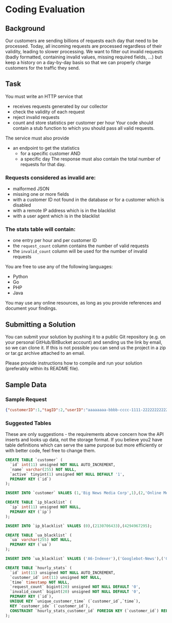 
# Coding Evaluation

## Background
Our customers are sending billions of requests each day that need to be
processed. Today, all incoming requests are processed regardless of
their validity, leading to slower processing. We want to filter out
invalid requests (badly formatted, containing invalid values, missing
required fields, …) but keep a history on a day-by-day basis so that
we can properly charge customers for the traffic they send.

## Task
You must write an HTTP service that 
- receives requests generated by our collector
- check the validity of each request
- reject invalid requests
- count and store statistics per customer per hour
Your code should contain a stub function to which you should pass all valid requests.

The service must also provide
- an endpoint to get the statistics
  - for a specific customer 
  AND
  - a specific day
The response must also contain the total number of requests for that day.

### Requests considered as invalid are:
* malformed JSON
* missing one or more fields
* with a customer ID not found in the database or for a customer which is disabled
* with a remote IP address which is in the blacklist
* with a user agent which is in the blacklist

### The stats table will contain:
* one entry per hour and per customer ID
* the `request_count` column contains the number of valid requests
* the `invalid_count` column will be used for the number of invalid requests

You are free to use any of the following languages:
* Python
* Go
* PHP
* Java

You may use any online resources, as long as you provide references and
document your findings.

## Submitting a Solution
You can submit your solution by pushing it to a public Git repository
(e.g. on your personal GitHub/BitBucket account) and sending us the link
by email, so we can clone it. If this is not possible you can send us
the project in a zip or tar.gz archive attached to an email.

Please provide instructions how to compile and run your solution
(preferably within its README file).


## Sample Data

### Sample Request
```json
{"customerID":1,"tagID":2,"userID":"aaaaaaaa-bbbb-cccc-1111-222222222222","remoteIP":"123.234.56.78","timestamp":1500000000}
```


### Suggested Tables

These are only suggestions - the requirements above concern how the API
inserts and looks up data, not the storage format. If you believe you2
have table definitions which can serve the same purpose but more
efficiently or with better code, feel free to change them.

```sql
CREATE TABLE `customer` (
  `id` int(11) unsigned NOT NULL AUTO_INCREMENT,
  `name` varchar(255) NOT NULL,
  `active` tinyint(1) unsigned NOT NULL DEFAULT '1',
  PRIMARY KEY (`id`)
);
```
```sql
INSERT INTO `customer` VALUES (1,'Big News Media Corp',1),(2,'Online Mega Store',1),(3,'Nachoroo Delivery',0),(4,'Euro Telecom Group',1);
```
```sql
CREATE TABLE `ip_blacklist` (
  `ip` int(11) unsigned NOT NULL,
  PRIMARY KEY (`ip`)
);
```
```sql
INSERT INTO `ip_blacklist` VALUES (0),(2130706433),(4294967295);
```
```sql
CREATE TABLE `ua_blacklist` (
  `ua` varchar(255) NOT NULL,
  PRIMARY KEY (`ua`)
);
```
```sql
INSERT INTO `ua_blacklist` VALUES ('A6-Indexer'),('Googlebot-News'),('Googlebot');
```
```sql
CREATE TABLE `hourly_stats` (
  `id` int(11) unsigned NOT NULL AUTO_INCREMENT,
  `customer_id` int(11) unsigned NOT NULL,
  `time` timestamp NOT NULL,
  `request_count` bigint(20) unsigned NOT NULL DEFAULT '0',
  `invalid_count` bigint(20) unsigned NOT NULL DEFAULT '0',
  PRIMARY KEY (`id`),
  UNIQUE KEY `unique_customer_time` (`customer_id`,`time`),
  KEY `customer_idx` (`customer_id`),
  CONSTRAINT `hourly_stats_customer_id` FOREIGN KEY (`customer_id`) REFERENCES `customer` (`id`) ON DELETE CASCADE ON UPDATE NO ACTION
);
```
